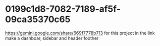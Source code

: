 # 0199c1d8-7082-7189-af5f-09ca35370c65
https://gemini.google.com/share/669f7778b713  for this project in the link make a dashboar, sidebar and header foother
